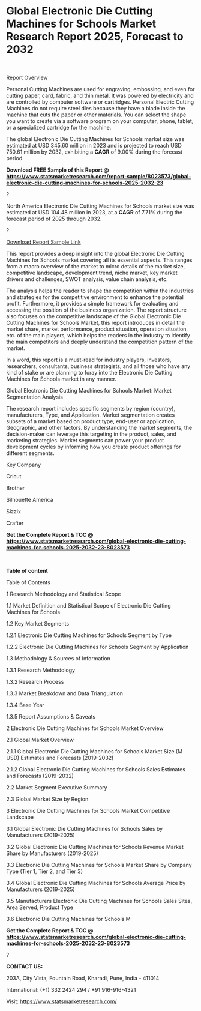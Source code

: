 <h1>Global Electronic Die Cutting Machines for Schools Market Research Report 2025, Forecast to 2032</h1><br/><p>Report Overview</p>
 
 
 
 <p>Personal Cutting Machines are used for engraving, embossing, and even for cutting paper, card, fabric, and thin metal. It was powered by electricity and are controlled by computer software or cartridges. Personal Electric Cutting Machines do not require steel dies because they have a blade inside the machine that cuts the paper or other materials. You can select the shape you want to create via a software program on your computer, phone, tablet, or a specialized cartridge for the machine.</p>
 
 
 
 <p>The global Electronic Die Cutting Machines for Schools market size was estimated at USD 345.60 million in 2023 and is projected to reach USD 750.61 million by 2032, exhibiting a <strong>CAGR</strong> of 9.00% during the forecast period.</p>
 
 
 
 <div><b>Download FREE Sample of this Report @ <a href="https://www.statsmarketresearch.com/download-free-sample/8023573/global-electronic-die-cutting-machines-for-schools-2025-2032-23">https://www.statsmarketresearch.com/report-sample/8023573/global-electronic-die-cutting-machines-for-schools-2025-2032-23</a></b></div>
 
 
 
 <p>? </p>
 
 
 
 <p>North America Electronic Die Cutting Machines for Schools market size was estimated at USD 104.48 million in 2023, at a <strong>CAGR</strong> of 7.71% during the forecast period of 2025 through 2032.</p>
 
 
 
 <p>? </p>
 
 
 
 <p><a href="https://www.statsmarketresearch.com/download-free-sample/8023573/global-electronic-die-cutting-machines-for-schools-2025-2032-23">Download Report Sample Link</a></p>
 
 
 
 <p>This report provides a deep insight into the global Electronic Die Cutting Machines for Schools market covering all its essential aspects. This ranges from a macro overview of the market to micro details of the market size, competitive landscape, development trend, niche market, key market drivers and challenges, SWOT analysis, value chain analysis, etc.</p>
 
 
 
 <p>The analysis helps the reader to shape the competition within the industries and strategies for the competitive environment to enhance the potential profit. Furthermore, it provides a simple framework for evaluating and accessing the position of the business organization. The report structure also focuses on the competitive landscape of the Global Electronic Die Cutting Machines for Schools Market, this report introduces in detail the market share, market performance, product situation, operation situation, etc. of the main players, which helps the readers in the industry to identify the main competitors and deeply understand the competition pattern of the market.</p>
 
 
 
 <p>In a word, this report is a must-read for industry players, investors, researchers, consultants, business strategists, and all those who have any kind of stake or are planning to foray into the Electronic Die Cutting Machines for Schools market in any manner.</p>
 
 
 
 <p>Global Electronic Die Cutting Machines for Schools Market: Market Segmentation Analysis</p>
 
 
 
 <p>The research report includes specific segments by region (country), manufacturers, Type, and Application. Market segmentation creates subsets of a market based on product type, end-user or application, Geographic, and other factors. By understanding the market segments, the decision-maker can leverage this targeting in the product, sales, and marketing strategies. Market segments can power your product development cycles by informing how you create product offerings for different segments.</p>
 
 
 
 <p>Key Company</p>
 
 
 
 <p>Cricut</p>
 
 
 
 <p>Brother</p>
 
 
 
 <p>Silhouette America</p>
 
 
 
 <p>Sizzix</p>
 
 
 
 <p>Crafter</p>
 
 
 
 <div><b>Get the Complete Report & TOC @ <a href="https://www.statsmarketresearch.com/global-electronic-die-cutting-machines-for-schools-2025-2032-23-8023573">https://www.statsmarketresearch.com/global-electronic-die-cutting-machines-for-schools-2025-2032-23-8023573</a></b></div>
 
 
 
 <p><br />
 
 <b>Table of content</b></p>
 
 
 
 <p>Table of Contents<br />
 
 1 Research Methodology and Statistical Scope<br />
 
 1.1 Market Definition and Statistical Scope of Electronic Die Cutting Machines for Schools<br />
 
 1.2 Key Market Segments<br />
 
 1.2.1 Electronic Die Cutting Machines for Schools Segment by Type<br />
 
 1.2.2 Electronic Die Cutting Machines for Schools Segment by Application<br />
 
 1.3 Methodology & Sources of Information<br />
 
 1.3.1 Research Methodology<br />
 
 1.3.2 Research Process<br />
 
 1.3.3 Market Breakdown and Data Triangulation<br />
 
 1.3.4 Base Year<br />
 
 1.3.5 Report Assumptions & Caveats<br />
 
 2 Electronic Die Cutting Machines for Schools Market Overview<br />
 
 2.1 Global Market Overview<br />
 
 2.1.1 Global Electronic Die Cutting Machines for Schools Market Size (M USD) Estimates and Forecasts (2019-2032)<br />
 
 2.1.2 Global Electronic Die Cutting Machines for Schools Sales Estimates and Forecasts (2019-2032)<br />
 
 2.2 Market Segment Executive Summary<br />
 
 2.3 Global Market Size by Region<br />
 
 3 Electronic Die Cutting Machines for Schools Market Competitive Landscape<br />
 
 3.1 Global Electronic Die Cutting Machines for Schools Sales by Manufacturers (2019-2025)<br />
 
 3.2 Global Electronic Die Cutting Machines for Schools Revenue Market Share by Manufacturers (2019-2025)<br />
 
 3.3 Electronic Die Cutting Machines for Schools Market Share by Company Type (Tier 1, Tier 2, and Tier 3)<br />
 
 3.4 Global Electronic Die Cutting Machines for Schools Average Price by Manufacturers (2019-2025)<br />
 
 3.5 Manufacturers Electronic Die Cutting Machines for Schools Sales Sites, Area Served, Product Type<br />
 
 3.6 Electronic Die Cutting Machines for Schools M</p>
 
 
 
 <div><b>Get the Complete Report & TOC @ <a href="https://www.statsmarketresearch.com/global-electronic-die-cutting-machines-for-schools-2025-2032-23-8023573">https://www.statsmarketresearch.com/global-electronic-die-cutting-machines-for-schools-2025-2032-23-8023573</a></b></div>
 
 
 
 <p>? </p>
 
 
 
 <p><b>CONTACT US:</b><br />
 
 203A, City Vista, Fountain Road, Kharadi, Pune, India - 411014<br />
 
 International: (+1) 332 2424 294 / +91 916-916-4321<br />
 
 Visit: <a href="https://www.statsmarketresearch.com/">https://www.statsmarketresearch.com/</a></p>